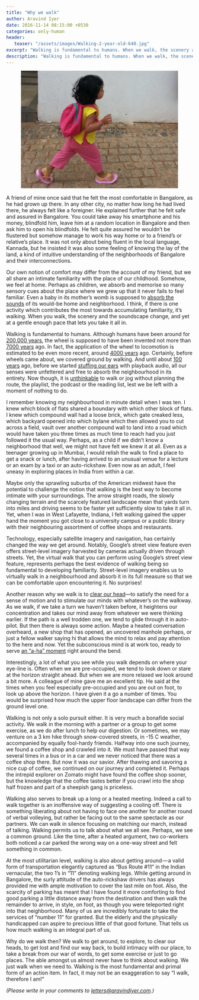 ```yaml
---
title: "Why we walk"
author: Aravind Iyer
date: 2016-11-14 08:15:00 +0530
categories: only-human
header:
   teaser: "/assets/images/Walking-2-year-old-640.jpg"
excerpt: "Walking is fundamental to humans. When we walk, the scenery and the soundscape change, and yet at a gentle enough pace that lets us take it all in. We walk to clear our head — to satisfy the need for a sense of motion, and also as a bonafide social activity. Walking serves to break up a heated meeting. Better not to face one another, but rather be facing out to the same spectacle as our partners. Walking is also about getting around — a valid form of transportation elegantly captured as “Bus Route #11” in the Indian vernacular."
description: "Walking is fundamental to humans. When we walk, the scenery and the soundscape change, and yet at a gentle enough pace that lets us take it all in. We walk to clear our head — to satisfy the need for a sense of motion, and also as a bonafide social activity. Walking serves to break up a heated meeting. Better not to face one another, but rather be facing out to the same spectacle as our partners. Walking is also about getting around — a valid form of transportation elegantly captured as “Bus Route #11” in the Indian vernacular."
---
```


<figure>
   <a href="/assets/images/Walking-2-year-old.jpg">
      <img src="/assets/images/Walking-2-year-old-640.jpg" alt="A two year old walking">
   </a>
</figure>

A friend of mine once said that he felt the most comfortable in Bangalore, as he had grown up there. In any other city, no matter how long he had lived there, he always felt like a foreigner. He explained further that he felt safe and assured in Bangalore. You could take away his smartphone and his money, blindfold him, leave him at a random location in Bangalore and then ask him to open his blindfolds. He felt quite assured he wouldn’t be flustered but somehow manage to work his way home or to a friend’s or relative’s place. It was not only about being fluent in the local language, Kannada, but he insisted it was also some feeling of knowing the lay of the land, a kind of intuitive understanding of the neighborhoods of Bangalore and their interconnections.

Our own notion of comfort may differ from the account of my friend, but we all share an intimate familiarity with the place of our childhood. Somehow, we feel at home. Perhaps as children, we absorb and memorise so many sensory cues about the place where we grew up that it never fails to feel familiar. Even a baby in its mother’s womb is supposed to [absorb the sounds](http://www.today.com/parents/unborn-babies-are-hearing-you-loud-clear-8C11005474) of its would-be home and neighborhood. I think, if there is one activity which contributes the most towards accumulating familiarity, it’s walking. When you walk, the scenery and the soundscape change, and yet at a gentle enough pace that lets you take it all in.

Walking is fundamental to humans. Although humans have been around for [200,000 years](https://en.wikipedia.org/wiki/Human), the wheel is supposed to have been invented not more than [7000 years](https://en.wikipedia.org/wiki/Wheel) ago. In fact, the application of the wheel to locomotion is estimated to be even more recent, around [4000 years](https://en.wikipedia.org/wiki/Wheel) ago. Certainly, before wheels came about, we covered ground by walking. And until about [100 years](https://en.wikipedia.org/wiki/Headphones) ago, before we started [stuffing our ears](https://en.wikipedia.org/wiki/Headphones) with playback audio, all our senses were unfettered and free to absorb the neighbourhood in its entirety. Now though, it is [unthinkable](http://www.bbc.com/news/magazine-27186709) to walk or jog without planning the route, the playlist, the podcast or the reading list, lest we be left with a moment of nothing to do.

I remember knowing my neighbourhood in minute detail when I was ten. I knew which block of flats shared a boundary with which other block of flats. I knew which compound wall had a loose brick, which gate creaked less, which backyard opened into which bylane which then allowed you to cut across a field, vault over another compound wall to land into a road which would have taken you three times as much time to reach had you just followed it the usual way. Perhaps, as a child if we didn’t know a neighborhood that well, we might not have felt we knew it at all. Even as a teenager growing up in Mumbai, I would relish the walk to find a place to get a snack or lunch, after having arrived to an unusual venue for a lecture or an exam by a taxi or an auto-rickshaw. Even now as an adult, I feel uneasy in exploring places in India from within a car.

Maybe only the sprawling suburbs of the American midwest have the potential to challenge the notion that walking is the best way to become intimate with your surroundings. The arrow straight roads, the slowly changing terrain and the scarcely featured landscape mean that yards turn into miles and driving seems to be faster yet sufficiently slow to take it all in. Yet, when I was in West Lafayette, Indiana, I felt walking gained the upper hand the moment you got close to a university campus or a public library with their neighbouring assortment of coffee shops and restaurants.

Technology, especially satellite imagery and navigation, has certainly changed the way we get around. Notably, Google’s street view feature even offers street-level imagery harvested by cameras actually driven through streets. Yet, the virtual walk that you can perform using Google’s street view feature, represents perhaps the best evidence of walking being so fundamental to developing familiarity. Street-level imagery enables us to virtually walk in a neighbourhood and absorb it in its full measure so that we can be comfortable upon encountering it. No surprises!

Another reason why we walk is to [clear our head](http://www.bbc.com/news/magazine-27186709)—to satisfy the need for a sense of motion and to stimulate our minds with whatever’s on the walkway. As we walk, if we take a turn we haven’t taken before, it heightens our concentration and takes our mind away from whatever we were thinking earlier. If the path is a well trodden one, we tend to glide through it in auto-pilot. But then there is always some action. Maybe a heated conversation overheard, a new shop that has opened, an uncovered manhole perhaps, or just a fellow walker saying hi that allows the mind to relax and pay attention to the here and now. Yet the subconscious mind is at work too, ready to serve [an “a-ha” moment](https://en.wikipedia.org/wiki/Eureka_effect) right around the bend.

Interestingly, a lot of what you see while you walk depends on where your eye-line is. Often when we are pre-occupied, we tend to look down or stare at the horizon straight ahead. But when we are more relaxed we look around a bit more. A colleague of mine gave me an excellent tip. He said at the times when you feel especially pre-occupied and you are out on foot, to look up above the horizon. I have given it a go a number of times. You would be surprised how much the upper floor landscape can differ from the ground level one.

Walking is not only a solo pursuit either. It is very much a bonafide social activity. We walk in the morning with a partner or a group to get some exercise, as we do after lunch to help our digestion. Or sometimes, we may venture on a 3 km hike through snow-covered streets, in -15 C weather, accompanied by equally fool-hardy friends. Halfway into one such journey, we found a coffee shop and crawled into it. We must have passed that way several times in a bus or in a car and we never noticed that there was a coffee shop there. But now it was our savior. After thawing and savoring a nice cup of coffee, we continued on our journey and completed it. Perhaps the intrepid explorer on Zomato might have found the coffee shop sooner, but the knowledge that the coffee tastes better if you crawl into the shop half frozen and part of a sheepish gang is priceless.

Walking also serves to break up a long or a heated meeting. Indeed a call to walk together is an inoffensive way of suggesting a cooling off. There is something liberating about not having to face one another for another round of verbal volleying, but rather be facing out to the same spectacle as our partners. We can walk in silence focusing on matching our march, instead of talking. Walking permits us to talk about what we all see. Perhaps, we see a common ground. Like the time, after a heated argument, two co-workers both noticed a car parked the wrong way on a one-way street and felt something in common.

At the most utilitarian level, walking is also about getting around — a valid form of transportation elegantly captured as “Bus Route #11” in the Indian vernacular, the two 1’s in “11” denoting walking legs. While getting around in Bangalore, the surly attitude of the auto-rickshaw drivers has always provided me with ample motivation to cover the last mile on foot. Also, the scarcity of parking has meant that I have found it more comforting to find good parking a little distance away from the destination and then walk the remainder to arrive, in style, on foot, as though you were teleported right into that neighborhood. Many of us are incredibly fortunate to take the services of “number 11” for granted. But the elderly and the physically handicapped can aspire to precious little of that good fortune. That tells us how much walking is an integral part of us.

Why do we walk then? We walk to get around, to explore, to clear our heads, to get lost and find our way back, to build intimacy with our place, to take a break from our war of words, to get some exercise or just to go places. The able amongst us almost never have to think about walking. We just walk when we need to. Walking is the most fundamental and primal form of an action item. In fact, it may not be an exaggeration to say “I walk, therefore I am!"

*(Please write in your comments to [letters@aravindiyer.com](mailto:letters@aravindiyer.com).)*
